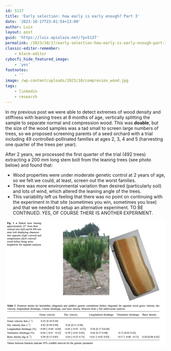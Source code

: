 ```yaml
---
id: 5137
title: 'Early selection: how early is early enough? Part 3'
date: '2023-10-17T23:01:54+13:00'
author: Luis
layout: post
guid: 'https://luis.apiolaza.net/?p=5137'
permalink: /2023/10/17/early-selection-how-early-is-early-enough-part-3/
classic-editor-remember:
    - block-editor
cybocfi_hide_featured_image:
    - 'yes'
footnotes:
    - ''
image: /wp-content/uploads/2023/10/compresion_wood.jpg
tags:
    - linkedin
    - research
---
```


In my previous post we were able to detect extremes of wood density and stiffness with leaning trees at 8 months of age, vertically splitting the sample to separate normal and compression wood. This was **doable**, but the size of the wood samples was a tad small to screen large numbers of trees, so we proposed screening parents of a seed orchard with a trial including 49 controlled-pollinated families at ages 2, 3, 4 and 5 (harvesting one quarter of the trees per year).

After 2 years, we processed the first quarter of the trial (492 trees) extracting a 200 mm long stem bolt from the leaning trees (see photo below) and found that:

- Wood properties were under moderate genetic control at 2 years of age, so we felt we could, at least, screen out the worst families.
- There was more environmental variation than desired (particularly soil) and lots of wind, which altered the leaning angle of the trees.
- This variability left us feeling that there was no point on continuing with the experiment in that site (sometimes you win, sometimes you lose) and that we needed to setup an alternative experiment. TO BE CONTINUED. YES, OF COURSE THERE IS ANOTHER EXPERIMENT.

![Composite image showing leaning radiata pine trees, a stem bolt with compression and normal wood, and a matrix of genetic parameters.](/assets/images/leaning_trees.png)